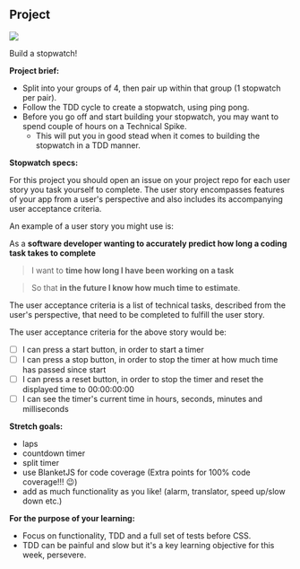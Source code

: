 ## Project

![](http://www.vbtutor.net/VB_Sample/stopwa1.jpg)

Build a stopwatch!

**Project brief:**
- Split into your groups of 4, then pair up within that group (1 stopwatch per pair).
- Follow the TDD cycle to create a stopwatch, using ping pong.
- Before you go off and start building your stopwatch, you may want to spend couple of hours on a Technical Spike.
  - This will put you in good stead when it comes to building the stopwatch in a TDD manner.

**Stopwatch specs:**<br>

For this project you should open an issue on your project repo for each user story you task yourself to complete. The user story encompasses features of your app from a user's perspective and also includes its accompanying user acceptance criteria.

An example of a user story you might use is:

As a **software developer wanting to accurately predict how long a coding task takes to complete**
> I want to **time how long I have been working on a task**

> So that **in the future I know how much time to estimate**.

The user acceptance criteria is a list of technical tasks, described from the user's perspective, that need to be completed to fulfill the user story.

The user acceptance criteria for the above story would be:

- [ ] I can press a start button, in order to start a timer
- [ ] I can press a stop button, in order to stop the timer at how much time has passed since start
- [ ] I can press a reset button, in order to stop the timer and reset the displayed time to 00:00:00:00
- [ ] I can see the timer's current time in hours, seconds, minutes and milliseconds

**Stretch goals:**

- laps
- countdown timer
- split timer
- use BlanketJS for code coverage (Extra points for 100% code coverage!!! :wink:)
- add as much functionality as you like! (alarm, translator, speed up/slow down etc.)

**For the purpose of your learning:**
- Focus on functionality, TDD and a full set of tests before CSS.
- TDD can be painful and slow but it's a key learning objective for this week, persevere.
